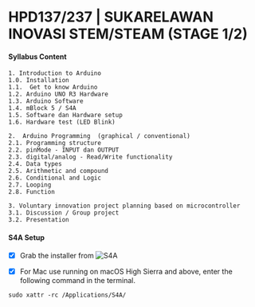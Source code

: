 # HPD137/237 | SUKARELAWAN INOVASI STEM/STEAM (STAGE 1/2)

#### Syllabus Content

```
1. Introduction to Arduino
1.0. Installation
1.1.  Get to know Arduino
1.2. Arduino UNO R3 Hardware 
1.3. Arduino Software
1.4. mBlock 5 / S4A
1.5. Software dan Hardware setup
1.6. Hardware test (LED Blink)

2.  Arduino Programming  (graphical / conventional)
2.1. Programming structure
2.2. pinMode - INPUT dan OUTPUT
2.3. digital/analog - Read/Write functionality
2.4. Data types
2.5. Arithmetic and compound
2.6. Conditional and Logic
2.7. Looping
2.8. Function

3. Voluntary innovation project planning based on microcontroller
3.1. Discussion / Group project
3.2. Presentation

```

#### S4A Setup

- [x] Grab the installer from ![S4A](http://s4a.cat)

- [x] For Mac use running on macOS High Sierra and above, enter the following command in the terminal.

```
sudo xattr -rc /Applications/S4A/ 
```
